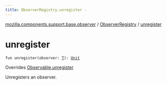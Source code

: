 ```yaml
---
title: ObserverRegistry.unregister - 
---
```


[mozilla.components.support.base.observer](../index.html) / [ObserverRegistry](index.html) / [unregister](./unregister.html)

# unregister

`fun unregister(observer: `[`T`](index.html#T)`): `[`Unit`](https://kotlinlang.org/api/latest/jvm/stdlib/kotlin/-unit/index.html)

Overrides [Observable.unregister](../-observable/unregister.html)

Unregisters an observer.

